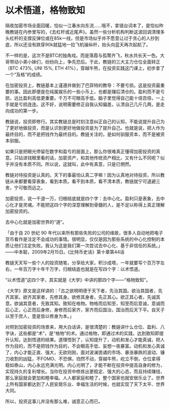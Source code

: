 # 以术悟道，格物致知

隔夜加密市场全面回暖，恰似一江春水向东流……哦不，拿错台词本了，是恰似昨晚教链在内参里写的，《去杠杆或近尾声》。虽然一些分析机构判断这波回调清理多头杠杆的支撑反弹位或在85k一线，但是市场似乎并不愿意让过于贪心的人抄到底，所以还没有跌穿90k就猛地一拉飞机操纵杆，抬头向蓝天再次起航了。

不一样的是，这次不是BTC的独角戏。而是落霞与孤鹜齐飞，秋水共长天一色。大哥带动小弟小妹们，纷纷向上，争先恐后。于此，教链的三大主力仓位全面转正（BTC 473%, UNI 15%, ETH 41%），穿越牛熊，在投资实践这门课上，初步拿了一个“及格”的成绩。

在加密投资上，教链基本上谨遵并做到了巴菲特的教导：不要亏损。这是投资最重要的事。因此即便是在纯属娱乐的一些小币上，也都是赚后清仓的。盈利而不是亏损，远比盈利高低更重要。千万不可眼高手低。脑子里觉得自己能十倍百倍，一上手就是亏损连连。这不好，说明需要修正自我认知偏差。认清自己几斤几两，是走向成功的第一步。

教链说，投资即修行。其实教链总是时刻注意纠正自己的认知，不能说提升自己为了更好地做投资，而是认识到更好地做投资是为了提升自己。也就是说，把人作为最终目的，而不是把钱作为最终目的。教链关注的，是如何驯服资本，而不是被资本驯服。

如果只是把眼光停留在数字和盈亏的层面上，那么你很难真正懂得加密投资的真意。只钻进钱眼里看的话，加密资产，和其他传统资产相比，又有什么不同呢？似乎并没有本质不同。所以说，这就叫，此中有真意，只是已惘然。

教链对待投资是认真的。天下的事最怕认真二字嘛！因为认真地对待投资，所以教链从来都要看穿表象，看到本质。看不到本质，看不清本质，教链就宁可退避三舍，宁可敬而远之。

加密投资，说一千道一万，归根结底就是四个字：去中心化。盈利只是表象，去中心化才是灵魂。不能把这四个字的深意理解到骨髓的人，是不足以称得上真正理解加密投资的。

去中心化就是加密世界的“道”。

「由于自 20 世纪 90 年代以来所有那些失败的公司的缘故，很多人自动地把电子货币看作是注定不会成功的事情。很明显，仅仅是因为那些系统的中心化控制的本质让他们注定失败。我认为这是我们第一次尝试去中心化、基于非信任的系统。」——中本聪，2009年2月15日。《比特币史话》第十章第44话

教链天天写一些个人的投资随笔，分享给大家，积沙成塔，一年就要写个百万字左右，一年百万字十年千万字，归根结底也就是在写四个字：以术悟道。

“以术悟道”这四个字，其实就是《大学》中讲的那四个字——“格物致知”。

《大学》原文是这样讲的：「古之欲明明德于天下者，先治其国。欲治其国者，先齐其家。欲齐其家者，先修其身。欲修其身者，先正其心。欲正其心者，先诚其意。欲诚其意者，先致其知。致知在格物。物格而后知至，知至而后意诚，意诚而后心正，心正而后身修，身修而后家齐，家齐而后国治，国治而后天下平。自天子以至于庶人，壹是皆以修身为本。」

对照到加密投资的场景来，用大白话讲，是很清楚的：教链讲什么仓位、盈利、八字诀，这些都是“术”，是“格物”的术。通过格物，即通过术的实践，达到致知即提升认知，达到悟道的结果。道理悟到了，认知提升了，动机和发心才能真诚，把人作为目的，而不是把钱作为目的，不会眼高手低、妄想一夜暴富。动机和发心真诚了，内心才能正直、强大，无欲则刚，面对波澜诡谲的市场、暴涨暴跌的波动、镰刀收割的凶猛，不FOMO、不恐惧，岿然不动，穿越牛熊，屹立不倒，仓位拿得稳如泰山，内心永远充满光明。内心光明了，才能不断在投资中提高自身的修为，实现持久的复利增长。当你在投资中修炼出更稳定、强大的心态，而且持续赚钱，那么家庭就会更加和睦幸福。人人都家庭和睦了，整个国家也就安居乐业了。世界上所有国家都达到了人民安居乐业、幸福生活的时候，也就实现了天下太平、世界大同。

所以，投资这事儿并没有那么难，诚意正心而已。
